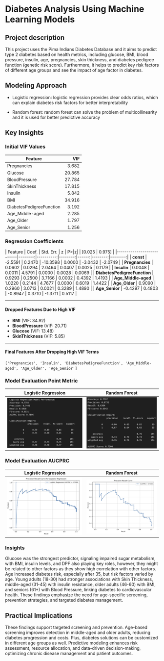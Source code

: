 # Diabetes Analysis Using Machine Learning Models

## Project description
This project uses the Pima Indians Diabetes Database and it aims to predict type 2 diabetes
based on health metrics, including glucose, BMI, blood pressure, insulin, age, pregnancies, skin
thickness, and diabetes pedigree function (genetic risk score). Furthermore, it helps to predict
key risk factors of different age groups and see the impact of age factor in diabetes.

## Modeling Approach
* Logistic regression: logistic regression provides clear odds ratios, which can explain
  diabetes risk factors for better interpretability

* Random forest: random forest can solve the problem of multicollinearity and it is used for
  better predictive accuracy

## Key Insights

### Initial VIF Values

| Feature                     | VIF      |
|-----------------------------|---------:|
| Pregnancies                 | 3.682    |
| Glucose                     | 20.865   |
| BloodPressure               | 27.784   |
| SkinThickness               | 17.815   |
| Insulin                     | 5.842    |
| BMI                         | 34.916   |
| DiabetesPedigreeFunction    | 3.192    |
| Age_Middle-aged             | 2.285    |
| Age_Older                   | 1.797    |
| Age_Senior                  | 1.256    |

### Regression Coefficients
| Feature                   | Coef.   | Std. Err. | z       | P>|z|  | [0.025  | 0.975]  |
|---------------------------|--------:|----------:|--------:|------:|--------:|--------:|
| **const**                 | -2.5591 | 0.2470    | -10.3598 | 0.0000 | -3.0432 | -2.0749 |
| **Pregnancies**           | 0.0602  | 0.0294    | 2.0464  | 0.0407 | 0.0025  | 0.1179  |
| **Insulin**               | 0.0048  | 0.0011    | 4.5791  | 0.0000 | 0.0028  | 0.0069  |
| **DiabetesPedigreeFunction** | 0.9293  | 0.2500    | 3.7166  | 0.0002 | 0.4392  | 1.4193  |
| **Age_Middle-aged**       | 1.0220  | 0.2144    | 4.7677  | 0.0000 | 0.6019  | 1.4422  |
| **Age_Older**             | 0.9090  | 0.2960    | 3.0713  | 0.0021 | 0.3289  | 1.4890  |
| **Age_Senior**            | -0.4297 | 0.4803    | -0.8947 | 0.3710 | -1.3711 | 0.5117  |

---

#### **Dropped Features Due to High VIF**
- **BMI** (VIF: 34.92)
- **BloodPressure** (VIF: 20.71)
- **Glucose** (VIF: 13.48)
- **SkinThickness** (VIF: 5.85)

---

####  **Final Features After Dropping High VIF Terms**
`['Pregnancies', 'Insulin', 'DiabetesPedigreeFunction', 'Age_Middle-aged', 'Age_Older', 'Age_Senior']`

### Model Evaluation Point Metric
| Logistic Regression | Random Forest |
|---------|---------|
| ![Alt1](Photo/Logistic.png) | ![Alt2](Photo/RF.png) |

### Model Evaluation AUCPRC
| Logistic Regression | Random Forest |
|---------|---------|
| ![Alt1](Photo/Lo_AUCPRC.png) | ![Alt2](Photo/RF_AUCPRC.png) |

### Insights
Glucose was the strongest predictor, signaling impaired sugar metabolism, with BMI, insulin
levels, and DPF also playing key roles, however, they might be related to other factors as they
show high correlation with other factors. Age increased diabetes risk, especially after 35, but
risk factors varied by age. Young adults (18-30) had stronger associations with Skin Thickness,
middle-aged (31-45) with insulin resistance, older adults (46-60) with BMI, and seniors (61+)
with Blood Pressure, linking diabetes to cardiovascular health. These findings emphasize the
need for age-specific screening, prevention strategies, and targeted diabetes management.

## Practical Implications
These findings support targeted screening and prevention. Age-based screening improves
detection in middle-aged and older adults, reducing diabetes progression and costs. Plus,
diabetes solutions can be customized in different age groups as well. Predictive modeling
enhances risk assessment, resource allocation, and data-driven decision-making, optimizing
chronic disease management and patient outcomes.
